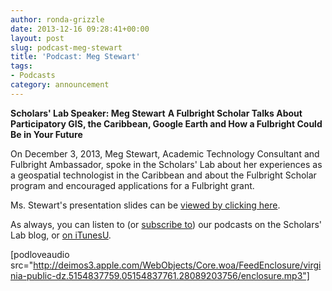 ```yaml
---
author: ronda-grizzle
date: 2013-12-16 09:28:41+00:00
layout: post
slug: podcast-meg-stewart
title: 'Podcast: Meg Stewart'
tags:
- Podcasts
category: announcement
---
```


**Scholars' Lab Speaker: Meg Stewart**
**A Fulbright Scholar Talks About Participatory GIS, the Caribbean, Google Earth and How a Fulbright Could Be in Your Future**

On December 3, 2013, Meg Stewart, Academic Technology Consultant and Fulbright Ambassador, spoke in the Scholars' Lab about her experiences as a geospatial technologist in the Caribbean and about the Fulbright Scholar program and encouraged applications for a Fulbright grant.

Ms. Stewart's presentation slides can be [viewed by clicking here](http://static.scholarslab.org/wp-content/uploads/2013/12/Stewart_slides_Fulbright_ScholarsLab.pdf).

As always, you can listen to (or [subscribe to](http://www.scholarslab.org/category/podcasts/)) our podcasts on the Scholars' Lab blog, or [on iTunesU](http://itunes.apple.com/us/itunes-u/scholars-lab-speaker-series/id401906619).

[podloveaudio src="http://deimos3.apple.com/WebObjects/Core.woa/FeedEnclosure/virginia-public-dz.5154837759.05154837761.28089203756/enclosure.mp3"]
